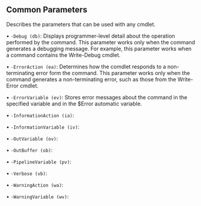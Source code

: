 ## **Common Parameters**

Describes the parameters that can be used with any cmdlet.

• `-Debug (db)`: Displays programmer-level detail about the operation performed by the command. This parameter works only when the command generates a debugging message. For example, this parameter works when a command contains the Write-Debug cmdlet.

• `-ErrorAction (ea)`: Determines how the comdlet responds to a non-terminating error form the command. This parameter works only when the command generates a non-terminating error, such as those from the Write-Error cmdlet.

• `-ErrorVariable (ev)`: Stores error messages about the command in the specified variable and in the $Error automatic variable.

• `-InformationAction (ia)`:

• `-InformationVariable (iv)`:

• `-OutVariable (ov)`:

• `-OutBuffer (ob)`:

• `-PipelineVariable (pv)`:

• `-Verbose (vb)`:

• `-WarningAction (wa)`:

• `-WarningVariable (wv)`:
